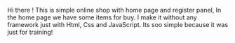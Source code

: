 Hi there ! 
This is simple online shop with home page and register panel, In the home page we have some items for buy.
I make it without any framework just with Html, Css and JavaScript.
Its soo simple because it was just for training!
